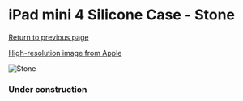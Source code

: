 # iPad mini 4 Silicone Case - Stone

[Return to previous page](/ipad_mini4)

[High-resolution image from Apple](https://store.storeimages.cdn-apple.com/8756/as-images.apple.com/is/MKLP2?wid=4500&hei=4500&fmt=png)

<div style="width: 384px"><img src="/everypreview/MKLP2.png" alt="Stone"></div>

### Under construction
